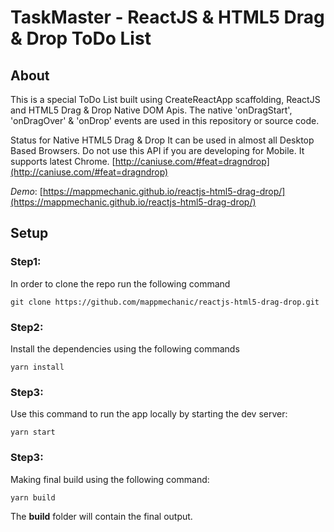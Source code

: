 # TaskMaster - ReactJS & HTML5 Drag & Drop ToDo List

## About
This is a special ToDo List built using CreateReactApp scaffolding, ReactJS and HTML5 Drag & Drop Native DOM Apis. The native 'onDragStart', 'onDragOver' & 'onDrop' events are used in this repository or source code.

Status for Native HTML5 Drag & Drop
It can be used in almost all Desktop Based Browsers. Do not use this API if you are developing for Mobile. It supports latest Chrome. [http://caniuse.com/#feat=dragndrop](http://caniuse.com/#feat=dragndrop)

*Demo*:
[https://mappmechanic.github.io/reactjs-html5-drag-drop/](https://mappmechanic.github.io/reactjs-html5-drag-drop/)

## Setup

### Step1:
In order to clone the repo run the following command

```
git clone https://github.com/mappmechanic/reactjs-html5-drag-drop.git
```

### Step2:
Install the dependencies using the following commands
```
yarn install
```

### Step3:
Use this command to run the app locally by starting the dev server:
```
yarn start
```

### Step3:
Making final build using the following command:
```
yarn build
```

The **build** folder will contain the final output.



